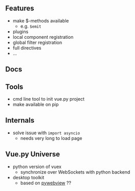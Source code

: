 ## Features
* make $-methods available
  * e.g. `$emit`
* plugins
* local component registration
* global filter registration
* full directives
* ...

## Docs

## Tools
* cmd line tool to init vue.py project
* make available on pip

## Internals
* solve issue with `import asyncio`
  * needs very long to load page

## Vue.py Universe
* python version of vuex
  * synchronize over WebSockets with python backend
* desktop toolkit
  * based on [pywebview](https://github.com/r0x0r/pywebview) ??
